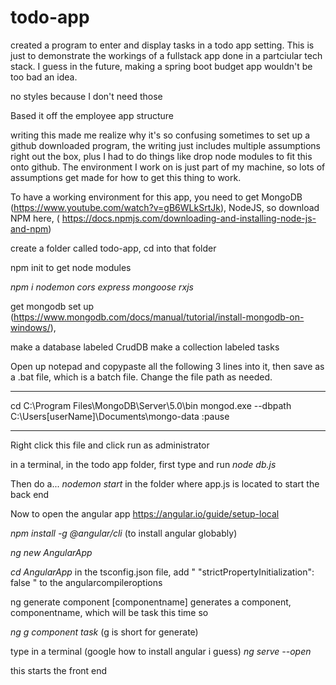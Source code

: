 # todo-app
created a program to enter and display tasks in a todo app setting. This is just to demonstrate the workings of a fullstack app done in a partciular tech stack. I guess in the future, making a spring boot budget app wouldn't be too bad an idea. 

no styles because I don't need those

Based it off the employee app structure 

writing this made me realize why it's so confusing sometimes to set up a github downloaded program, 
the writing just includes multiple assumptions right out the box, plus I had to do things like drop 
node modules to fit this onto github. The environment I work on is just part of my machine, so lots of 
assumptions get made for how to get this thing to work. 

To have a working environment for this app, you need to get MongoDB (https://www.youtube.com/watch?v=gB6WLkSrtJk), NodeJS, so download NPM here, ( https://docs.npmjs.com/downloading-and-installing-node-js-and-npm) 

create a folder called todo-app, cd into that folder



npm init to get node modules

*npm i nodemon cors express mongoose rxjs* 

get mongodb set up (https://www.mongodb.com/docs/manual/tutorial/install-mongodb-on-windows/),

make a database labeled CrudDB
make a collection labeled tasks

Open up notepad and copypaste all the following 3 lines into it, then save as a .bat file, which is a batch file. Change the file path as needed.

____
cd C:\Program Files\MongoDB\Server\5.0\bin
mongod.exe --dbpath C:\Users\[userName]\Documents\mongo-data
:pause
____
Right click this file and click run as administrator

in a terminal, in the todo app folder, first type and run
*node db.js*

Then do a...
*nodemon start* in the folder where app.js is located to start the back end

Now to open the angular app
https://angular.io/guide/setup-local

*npm install -g @angular/cli* (to install angular globably)

*ng new AngularApp*

*cd AngularApp*
in the tsconfig.json file, add " "strictPropertyInitialization": false " to the angularcompileroptions

ng generate component [componentname] generates a component, componentname, which will be task this time so 

*ng g component task*
(g is short for generate)

type in a terminal (google how to install angular i guess)
*ng serve --open* 

this starts the front end


